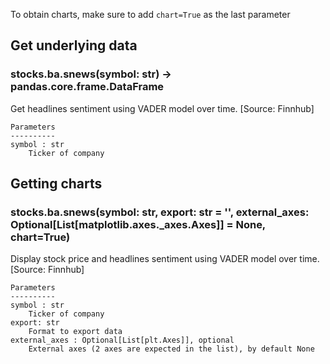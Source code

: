 To obtain charts, make sure to add `chart=True` as the last parameter

## Get underlying data 
### stocks.ba.snews(symbol: str) -> pandas.core.frame.DataFrame

Get headlines sentiment using VADER model over time. [Source: Finnhub]

    Parameters
    ----------
    symbol : str
        Ticker of company

## Getting charts 
### stocks.ba.snews(symbol: str, export: str = '', external_axes: Optional[List[matplotlib.axes._axes.Axes]] = None, chart=True)

Display stock price and headlines sentiment using VADER model over time. [Source: Finnhub]

    Parameters
    ----------
    symbol : str
        Ticker of company
    export: str
        Format to export data
    external_axes : Optional[List[plt.Axes]], optional
        External axes (2 axes are expected in the list), by default None
